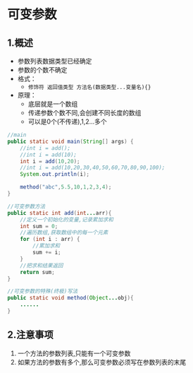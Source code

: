 # 可变参数

## 1.概述

* 参数列表数据类型已经确定
* 参数的个数不确定
* 格式：
  * `修饰符 返回值类型 方法名(数据类型...变量名){}` 
* 原理：
  * 底层就是一个数组
  * 传递参数个数不同,会创建不同长度的数组
  * 可以是0个\(不传递\),1,2...多个

```java
//main
public static void main(String[] args) {
    //int i = add();
    //int i = add(10);
    int i = add(10,20);
    //int i = add(10,20,30,40,50,60,70,80,90,100);
    System.out.println(i);

    method("abc",5.5,10,1,2,3,4);
}

//可变参数方法
public static int add(int...arr){
    //定义一个初始化的变量,记录累加求和
    int sum = 0;
    //遍历数组,获取数组中的每一个元素
    for (int i : arr) {
        //累加求和
        sum += i;
    }
    //把求和结果返回
    return sum;
}

//可变参数的特殊(终极)写法
public static void method(Object...obj){
    ......
}
```

## 2.注意事项

1. 一个方法的参数列表,只能有一个可变参数
2. 如果方法的参数有多个,那么可变参数必须写在参数列表的末尾

